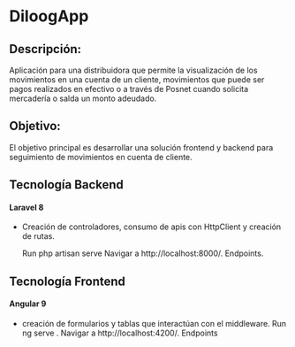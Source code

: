 # DiloogApp

## Descripción:
Aplicación para una distribuidora que permite la visualización de los movimientos en una cuenta de un cliente, movimientos que puede ser pagos realizados en efectivo o a través de Posnet cuando solicita mercadería o salda un monto adeudado.

## Objetivo: 
El objetivo principal es desarrollar una solución frontend y backend para seguimiento de movimientos en cuenta de cliente.

## Tecnología Backend
 #### Laravel 8 
  * Creación de controladores, consumo de apis con HttpClient y creación de rutas.
  
     Run php artisan serve
     Navigar a http://localhost:8000/.
     Endpoints.

## Tecnología Frontend
 #### Angular 9
 * creación de formularios y tablas que interactúan con el middleware.
   Run ng serve .
   Navigar a http://localhost:4200/. 
   Endpoints



